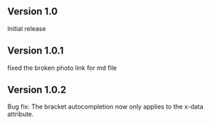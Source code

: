## Version 1.0

Initial release

## Version 1.0.1

fixed the broken photo link for md file

## Version 1.0.2

Bug fix: The bracket autocompletion now only applies to the x-data attribute.
